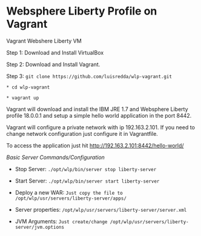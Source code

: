 # Websphere Liberty Profile on Vagrant
Vagrant Webshere Liberty VM

Step 1: Download and Install VirtualBox

Step 2: Download and Install Vagrant.

Step 3: `git clone https://github.com/luisredda/wlp-vagrant.git`

    * cd wlp-vagrant
    
    * vagrant up
    
Vagrant will download and install the IBM JRE 1.7 and Websphere Liberty profile 18.0.0.1 and setup a simple hello world application in the port 8442.

Vagrant will configure a private network with ip 192.163.2.101. If you need to change network configuration just configure it in Vagrantfile.

To access the application just hit http://192.163.2.101:8442/hello-world/

*Basic Server Commands/Configuration*

- Stop Server: `./opt/wlp/bin/server stop liberty-server`
- Start Server: `./opt/wlp/bin/server start liberty-server`

- Deploy a new WAR: `Just copy the file to /opt/wlp/usr/servers/liberty-server/apps/`
- Server properties: `/opt/wlp/usr/servers/liberty-server/server.xml`
- JVM Arguments: `Just create/change /opt/wlp/usr/servers/liberty-server/jvm.options`
